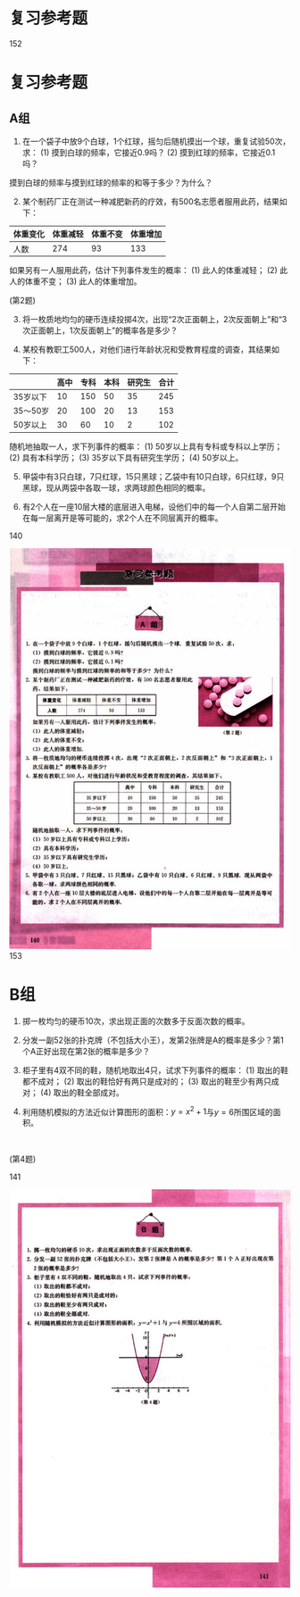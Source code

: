 # 复习参考题

152

# 复习参考题

## A组

1. 在一个袋子中放9个白球，1个红球，摇匀后随机摸出一个球，重复试验50次，求：
(1) 摸到白球的频率，它接近0.9吗？
(2) 摸到红球的频率，它接近0.1吗？

摸到白球的频率与摸到红球的频率的和等于多少？为什么？

2. 某个制药厂正在测试一种减肥新药的疗效，有500名志愿者服用此药，结果如下：

| 体重变化 | 体重减轻 | 体重不变 | 体重增加 |
|---|---|---|---|
| 人数 | 274 | 93 | 133 |

如果另有一人服用此药，估计下列事件发生的概率：
(1) 此人的体重减轻；
(2) 此人的体重不变；
(3) 此人的体重增加。

(第2题)

3. 将一枚质地均匀的硬币连续投掷4次，出现“2次正面朝上，2次反面朝上”和“3次正面朝上，1次反面朝上”的概率各是多少？

4. 某校有教职工500人，对他们进行年龄状况和受教育程度的调查，其结果如下：

|  | 高中 | 专科 | 本科 | 研究生 | 合计 |
|---|---|---|---|---|---|
| 35岁以下 | 10 | 150 | 50 | 35 | 245 |
| 35～50岁 | 20 | 100 | 20 | 13 | 153 |
| 50岁以上 | 30 | 60 | 10 | 2 | 102 |

随机地抽取一人，求下列事件的概率：
(1) 50岁以上具有专科或专科以上学历；
(2) 具有本科学历；
(3) 35岁以下具有研究生学历；
(4) 50岁以上。

5. 甲袋中有3只白球，7只红球，15只黑球；乙袋中有10只白球，6只红球，9只黑球，现从两袋中各取一球，求两球颜色相同的概率。

6. 有2个人在一座10层大楼的底层进入电梯，设他们中的每一个人自第二层开始在每一层离开是等可能的，求2个人在不同层离开的概率。

140

![152](../../book/人教版高中数学A版必修3/人教版高中数学A版必修3_152.png)
153

# B组

1. 掷一枚均匀的硬币10次，求出现正面的次数多于反面次数的概率。

2. 分发一副52张的扑克牌（不包括大小王），发第2张牌是A的概率是多少？第1个A正好出现在第2张的概率是多少？

3. 柜子里有4双不同的鞋，随机地取出4只，试求下列事件的概率：
    (1) 取出的鞋都不成对；
    (2) 取出的鞋恰好有两只是成对的；
    (3) 取出的鞋至少有两只成对；
    (4) 取出的鞋全部成对。

4. 利用随机模拟的方法近似计算图形的面积：$y = x^2 + 1$与$y = 6$所围区域的面积。

![diagram](images/diagram.png)

(第4题)

141

![153](../../book/人教版高中数学A版必修3/人教版高中数学A版必修3_153.png)
